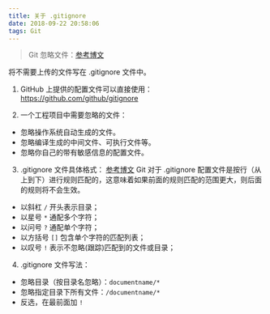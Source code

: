 ```yaml
---
title: 关于 .gitignore
date: 2018-09-22 20:58:06
tags: Git
---
```

>  Git 忽略文件：[参考博文](https://www.liaoxuefeng.com/wiki/0013739516305929606dd18361248578c67b8067c8c017b000/0013758404317281e54b6f5375640abbb11e67be4cd49e0000)

将不需要上传的文件写在 .gitignore 文件中。

1. GitHub 上提供的配置文件可以直接使用：https://github.com/github/gitignore

2. 一个工程项目中需要忽略的文件：
- 忽略操作系统自动生成的文件。
- 忽略编译生成的中间文件、可执行文件等。
- 忽略你自己的带有敏感信息的配置文件。

3. .gitignore 文件具体格式：
[参考博文](https://www.jianshu.com/p/e56ab8ca6243)
Git 对于 .gitignore 配置文件是按行（从上到下）进行规则匹配的，这意味着如果前面的规则匹配的范围更大，则后面的规则将不会生效。

- 以斜杠 `/` 开头表示目录；
- 以星号 `*` 通配多个字符；
- 以问号 `?` 通配单个字符；
- 以方括号 `[]` 包含单个字符的匹配列表；
- 以叹号 `!` 表示不忽略(跟踪)匹配到的文件或目录；

4. .gitignore 文件写法：
- 忽略目录（按目录名忽略）：`documentname/*`
- 忽略指定目录下所有文件：`/documentname/*`
- 反选，在最前面加 `!`